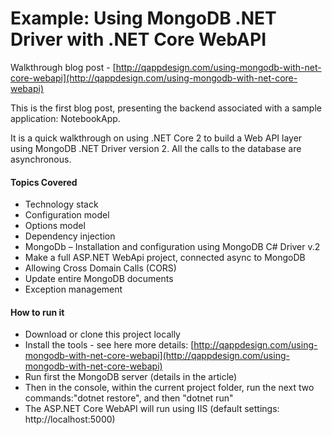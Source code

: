 # Example: Using MongoDB .NET Driver with .NET Core WebAPI

Walkthrough blog post - [http://qappdesign.com/using-mongodb-with-net-core-webapi](http://qappdesign.com/using-mongodb-with-net-core-webapi)

This is the first blog post, presenting the backend associated with a sample application: NotebookApp.

It is a quick walkthrough on using .NET Core 2 to build a Web API layer using MongoDB .NET Driver version 2. All the calls to the database are asynchronous.  

#### Topics Covered
- Technology stack
- Configuration model
- Options model
- Dependency injection
- MongoDb – Installation and configuration using MongoDB C# Driver v.2
- Make a full ASP.NET WebApi project, connected async to MongoDB
- Allowing Cross Domain Calls (CORS)
- Update entire MongoDB documents
- Exception management

 #### How to run it
 - Download or clone this project locally 
 - Install the tools - see here more details: [http://qappdesign.com/using-mongodb-with-net-core-webapi](http://qappdesign.com/using-mongodb-with-net-core-webapi)
 - Run first the MongoDB server (details in the article)
 - Then in the console, within the current project folder, run the next two commands:"dotnet restore", and then "dotnet run"
 - The ASP.NET Core WebAPI will run using IIS (default settings: http://localhost:5000)


